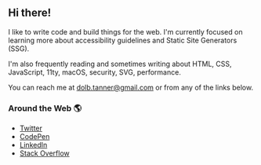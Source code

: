 ## Hi there!

I like to write code and build things for the web. I'm currently focused on learning more about accessibility guidelines and Static Site Generators (SSG). 

I'm also frequently reading and sometimes writing about HTML, CSS, JavaScript, 11ty, macOS, security, SVG, performance.

You can reach me at dolb.tanner@gmail.com or from any of the links below.

### Around the Web 🌎
* [Twitter](https://twitter.com/tannerdolby)
* [CodePen](https://codepen.io/tannerdolby)
* [LinkedIn](https://www.linkedin.com/in/tanner-dolby/)
* [Stack Overflow](https://stackoverflow.com/users/11389581/tanner-dolby)


